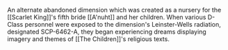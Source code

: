 An alternate abandoned dimension which was created as a nursery for the [[Scarlet King]]'s fifth bride [[A'nuht]] and her children. When various D-Class personnel were exposed to the dimension's Leinster-Wells radiation, designated SCP-6462-A, they began experiencing dreams displaying imagery and themes of [[The Children]]'s religious texts.